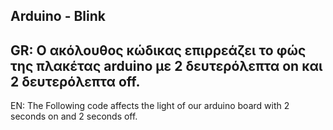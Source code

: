 Arduino - Blink
---
GR: Ο ακόλουθος κώδικας επιρρεάζει το φώς της πλακέτας arduino με 2 δευτερόλεπτα on και 2 δευτερόλεπτα off.
---
EN: The Following code affects the light of our arduino board with 2 seconds on and 2 seconds off.
